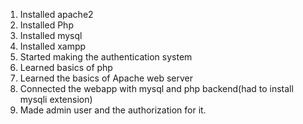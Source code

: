 1) Installed apache2
2) Installed Php
3) Installed mysql
4) Installed xampp
5) Started making the authentication system
6) Learned basics of php
7) Learned the basics of Apache web server
8) Connected the webapp with mysql and php backend(had to install mysqli extension)
9) Made admin user and the authorization for it.